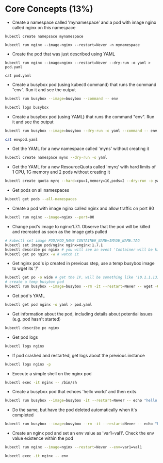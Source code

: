 # Core Concepts (13%)

- Create a namespace called 'mynamespace' and a pod with image nginx called nginx on this namespace

```
kubectl create namepsace mynamespace

kubectl run nginx --image-nginx --restart=Never -n mynamespace
```

- Create the pod that was just described using YAML

```
kubectl run nginx --image=nginx --restart=Never --dry-run -o yaml > pod.yaml

cat pod.yaml
```

- Create a busybox pod (using kubectl command) that runs the command "env". Run it and see the output

```bash
kubectl run busybox --image=busybox --command -- env

kubectl logs busybox
```

- Create a busybox pod (using YAML) that runs the command "env". Run it and see the output

```bash
kubectl run busybox --image=busybox --dry-run -o yaml --command -- env > envpod.yaml

cat envpod.yaml
```

- Get the YAML for a new namespace called 'myns' without creating it

```bash
kubectl create namespace myns --dry-run -o yaml
```

- Get the YAML for a new ResourceQuota called 'myrq' with hard limits of 1 CPU, 1G memory and 2 pods without creating it

```bash
kubectl create quota myrq --hard=cpu=1,memory=1G,pods=2 --dry-run -o yaml
```

- Get pods on all namespaces

```bash
kubectl get pods --all-namespaces
```

- Create a pod with image nginx called nginx and allow traffic on port 80

```bash
kubectl run nginx --image=nginx --port=80
```

- Change pod's image to nginx:1.7.1. Observe that the pod will be killed and recreated as soon as the image gets pulled

```bash
# kubectl set image POD/POD_NAME CONTAINER_NAME=IMAGE_NAME:TAG
kubectl set image pod/nginx nginx=nginx:1.7.1
kubectl describe po nginx # you will see an event 'Container will be killed and recreated'
kubectl get po nginx -w # watch it
```

- Get nginx pod's ip created in previous step, use a temp busybox image to wget its '/'

```bash
kubectl get po -o wide # get the IP, will be something like '10.1.1.131'
# create a temp busybox pod
kubectl run busybox --image=busybox --rm -it --restart=Never -- wget -O- 10.1.1.131:80
```

- Get pod's YAML

```bash
kubectl get pod nginx -o yaml > pod.yaml
```

- Get information about the pod, including details about potential issues (e.g. pod hasn't started)

```bash
kubectl describe po nginx
```

- Get pod logs

```bash
kubectl logs nginx
```

- If pod crashed and restarted, get logs about the previous instance

```bash
kubectl logs nginx -p
```

- Execute a simple shell on the nginx pod

```bash
kubectl exec -it nginx -- /bin/sh
```

- Create a busybox pod that echoes 'hello world' and then exits

```bash
kubectl run busybox --image=busybox -it --restart=Never -- echo "hello world"
```

- Do the same, but have the pod deleted automatically when it's completed

```bash
kubectl run busybox --image=busybox --rm -it --restart=Never -- echo "hello world"
```

- Create an nginx pod and set an env value as 'var1=val1'. Check the env value existence within the pod

```bash
kubectl run nginx --image=nginx --restart=Never --env=var1=val1

kubectl exec -it nginx -- env
```